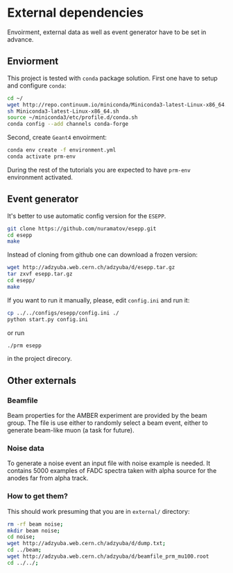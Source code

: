 # External dependencies

Envoirment, external data as well as event generator have to be set 
in advance.

## Enviorment

This project is tested with `conda` package solution.
First one have to setup and configure `conda`:
```bash
cd ~/
wget http://repo.continuum.io/miniconda/Miniconda3-latest-Linux-x86_64.sh
sh Miniconda3-latest-Linux-x86_64.sh
source ~/miniconda3/etc/profile.d/conda.sh
conda config --add channels conda-forge
```

Second, create `Geant4` envoirment:
```bash
conda env create -f environment.yml
conda activate prm-env
```
During the rest of the tutorials you are expected to have `prm-env` environment activated.

## Event generator

It's better to use automatic config version for the `ESEPP`.
```bash
git clone https://github.com/nuramatov/esepp.git
cd esepp
make
```

Instead of cloning from github one can download a frozen version:
```bash
wget http://adzyuba.web.cern.ch/adzyuba/d/esepp.tar.gz
tar zxvf esepp.tar.gz
cd esepp/
make
```

If you want to run it manually, please, edit `config.ini` and run it:
```bash
cp ../../configs/esepp/config.ini ./
python start.py config.ini
```
or run
```bash
./prm esepp
```
in the project direcory.

## Other externals

### Beamfile

Beam properties for the AMBER experiment are provided by the beam group.
The file is use either to randomly select a beam event, either to 
generate beam-like muon (a task for future).

### Noise data

To generate a noise event an input file with noise example is needed.
It contains 5000 examples of FADC spectra taken with alpha source for
the anodes far from alpha track.

### How to get them?

This should work presuming that you are in `external/` directory:

```bash
rm -rf beam noise;
mkdir beam noise;
cd noise;
wget http://adzyuba.web.cern.ch/adzyuba/d/dump.txt;
cd ../beam;
wget http://adzyuba.web.cern.ch/adzyuba/d/beamfile_prm_mu100.root
cd ../../;
```
